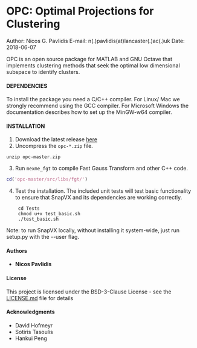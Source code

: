 OPC: Optimal Projections for Clustering
=====================


Author: Nicos G. Pavlidis
E-mail: n(.)pavlidis(at)lancaster(.)ac(.)uk
Date:     2018-06-07

OPC is an open source package for MATLAB and GNU Octave that implements
clustering methods that seek the optimal low dimensional subspace to identify
clusters.


#### DEPENDENCIES

To install the package you need a C/C++ compiler. For Linux/ Mac we strongly
recommend using the GCC compiler. For Microsoft Windows the documentation
describes how to set up the MinGW-w64 compiler.

#### INSTALLATION
1. Download the latest release [here](https://github.com/nicospavlidis/opc/)
2. Uncompress the `opc-*.zip` file.

```
unzip opc-master.zip
```

3. Run `mexme_fgt` to compile Fast Gauss Transform and other C++ code.

``` matlab
cd('opc-master/src/libs/fgt/')
```

4. Test the installation. The included unit tests will test basic functionality to ensure that SnapVX and its dependencies are working correctly.

        cd Tests
        chmod u+x test_basic.sh
        ./test_basic.sh

Note: to run SnapVX locally, without installing it system-wide, just run setup.py with the --user flag.




#### Authors

* **Nicos Pavlidis** 

#### License

This project is licensed under the BSD-3-Clause License - see the [LICENSE.md](LICENSE.md) file for details

#### Acknowledgments

* David Hofmeyr
* Sotiris Tasoulis
* Hankui Peng
